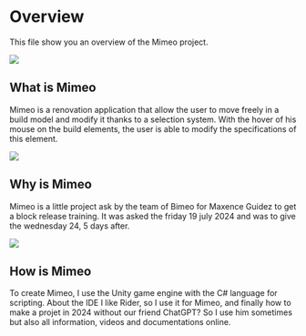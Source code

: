 # Overview

This file show you an overview of the Mimeo project.

![](mimeo_ineditor.png)

## What is Mimeo

Mimeo is a renovation application that allow the user to move freely in a build model and modify it thanks to a selection system. With the hover of his mouse on the build elements, the user is able to modify the specifications of this element.

![](bimeo.png)

## Why is Mimeo

Mimeo is a little project ask by the team of Bimeo for Maxence Guidez to get a block release training. It was asked the friday 19 july 2024 and was to give the wednesday 24, 5 days after.

![](unity.png)

## How is Mimeo

To create Mimeo, I use the Unity game engine with the C# language for scripting. About the IDE I like Rider, so I use it for Mimeo, and finally how to make a projet in 2024 without our friend ChatGPT? So I use him sometimes but also all information, videos and documentations online.